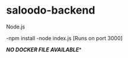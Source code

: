 # saloodo-backend
Node.js

-npm install
-node index.js [Runs on port 3000]


***NO DOCKER FILE AVAILABLE****
